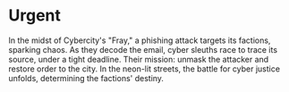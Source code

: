 # Urgent

In the midst of Cybercity's "Fray," a phishing attack targets its factions, sparking chaos. As they decode the email, cyber sleuths race to trace 
its source, under a tight deadline. Their mission: unmask the attacker and restore order to the city.
In the neon-lit streets, the battle for cyber justice unfolds, determining the factions' destiny.
